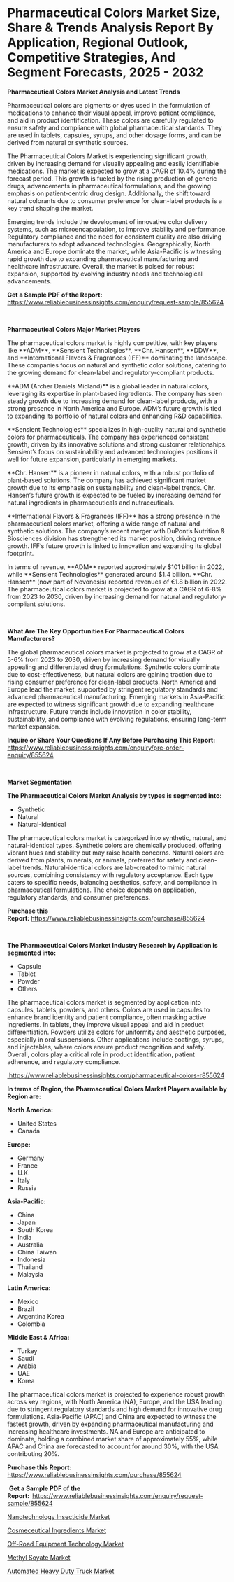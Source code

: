 <p><h1>Pharmaceutical Colors Market Size, Share & Trends Analysis Report By Application, Regional Outlook, Competitive Strategies, And Segment Forecasts, 2025 - 2032</h1></p><p><strong>Pharmaceutical Colors Market Analysis and Latest Trends</strong></p>
<p><p>Pharmaceutical colors are pigments or dyes used in the formulation of medications to enhance their visual appeal, improve patient compliance, and aid in product identification. These colors are carefully regulated to ensure safety and compliance with global pharmaceutical standards. They are used in tablets, capsules, syrups, and other dosage forms, and can be derived from natural or synthetic sources.</p><p>The Pharmaceutical Colors Market is experiencing significant growth, driven by increasing demand for visually appealing and easily identifiable medications. The market is expected to grow at a CAGR of 10.4% during the forecast period. This growth is fueled by the rising production of generic drugs, advancements in pharmaceutical formulations, and the growing emphasis on patient-centric drug design. Additionally, the shift toward natural colorants due to consumer preference for clean-label products is a key trend shaping the market.</p><p>Emerging trends include the development of innovative color delivery systems, such as microencapsulation, to improve stability and performance. Regulatory compliance and the need for consistent quality are also driving manufacturers to adopt advanced technologies. Geographically, North America and Europe dominate the market, while Asia-Pacific is witnessing rapid growth due to expanding pharmaceutical manufacturing and healthcare infrastructure. Overall, the market is poised for robust expansion, supported by evolving industry needs and technological advancements.</p></p>
<p><strong>Get a Sample PDF of the Report:&nbsp;</strong> <a href="https://www.reliablebusinessinsights.com/enquiry/request-sample/855624?utm_campaign=2104&utm_medium=2&utm_source=Github&utm_content=ia&utm_term=26012025&utm_id=pharmaceutical-colors">https://www.reliablebusinessinsights.com/enquiry/request-sample/855624</a></p>
<p>&nbsp;</p>
<p><strong>Pharmaceutical Colors Major Market Players</strong></p>
<p><p>The pharmaceutical colors market is highly competitive, with key players like **ADM**, **Sensient Technologies**, **Chr. Hansen**, **DDW**, and **International Flavors & Fragrances (IFF)** dominating the landscape. These companies focus on natural and synthetic color solutions, catering to the growing demand for clean-label and regulatory-compliant products.</p><p>**ADM (Archer Daniels Midland)** is a global leader in natural colors, leveraging its expertise in plant-based ingredients. The company has seen steady growth due to increasing demand for clean-label products, with a strong presence in North America and Europe. ADM’s future growth is tied to expanding its portfolio of natural colors and enhancing R&D capabilities.</p><p>**Sensient Technologies** specializes in high-quality natural and synthetic colors for pharmaceuticals. The company has experienced consistent growth, driven by its innovative solutions and strong customer relationships. Sensient’s focus on sustainability and advanced technologies positions it well for future expansion, particularly in emerging markets.</p><p>**Chr. Hansen** is a pioneer in natural colors, with a robust portfolio of plant-based solutions. The company has achieved significant market growth due to its emphasis on sustainability and clean-label trends. Chr. Hansen’s future growth is expected to be fueled by increasing demand for natural ingredients in pharmaceuticals and nutraceuticals.</p><p>**International Flavors & Fragrances (IFF)** has a strong presence in the pharmaceutical colors market, offering a wide range of natural and synthetic solutions. The company’s recent merger with DuPont’s Nutrition & Biosciences division has strengthened its market position, driving revenue growth. IFF’s future growth is linked to innovation and expanding its global footprint.</p><p>In terms of revenue, **ADM** reported approximately $101 billion in 2022, while **Sensient Technologies** generated around $1.4 billion. **Chr. Hansen** (now part of Novonesis) reported revenues of €1.8 billion in 2022. The pharmaceutical colors market is projected to grow at a CAGR of 6-8% from 2023 to 2030, driven by increasing demand for natural and regulatory-compliant solutions.</p></p>
<p>&nbsp;</p>
<p><strong>What Are The Key Opportunities For Pharmaceutical Colors Manufacturers?</strong></p>
<p><p>The global pharmaceutical colors market is projected to grow at a CAGR of 5-6% from 2023 to 2030, driven by increasing demand for visually appealing and differentiated drug formulations. Synthetic colors dominate due to cost-effectiveness, but natural colors are gaining traction due to rising consumer preference for clean-label products. North America and Europe lead the market, supported by stringent regulatory standards and advanced pharmaceutical manufacturing. Emerging markets in Asia-Pacific are expected to witness significant growth due to expanding healthcare infrastructure. Future trends include innovation in color stability, sustainability, and compliance with evolving regulations, ensuring long-term market expansion.</p></p>
<p><strong>Inquire or Share Your Questions If Any Before Purchasing This Report:</strong> <a href="https://www.reliablebusinessinsights.com/enquiry/pre-order-enquiry/855624?utm_campaign=2104&utm_medium=2&utm_source=Github&utm_content=ia&utm_term=26012025&utm_id=pharmaceutical-colors">https://www.reliablebusinessinsights.com/enquiry/pre-order-enquiry/855624</a></p>
<p>&nbsp;</p>
<p><strong>Market Segmentation</strong></p>
<p><strong>The Pharmaceutical Colors Market Analysis by types is segmented into:</strong></p>
<p><ul><li>Synthetic</li><li>Natural</li><li>Natural-Identical</li></ul></p>
<p><p>The pharmaceutical colors market is categorized into synthetic, natural, and natural-identical types. Synthetic colors are chemically produced, offering vibrant hues and stability but may raise health concerns. Natural colors are derived from plants, minerals, or animals, preferred for safety and clean-label trends. Natural-identical colors are lab-created to mimic natural sources, combining consistency with regulatory acceptance. Each type caters to specific needs, balancing aesthetics, safety, and compliance in pharmaceutical formulations. The choice depends on application, regulatory standards, and consumer preferences.</p></p>
<p><strong>Purchase this Report:&nbsp;</strong><a href="https://www.reliablebusinessinsights.com/purchase/855624?utm_campaign=2104&utm_medium=2&utm_source=Github&utm_content=ia&utm_term=26012025&utm_id=pharmaceutical-colors">https://www.reliablebusinessinsights.com/purchase/855624</a></p>
<p>&nbsp;</p>
<p><strong>The Pharmaceutical Colors Market Industry Research by Application is segmented into:</strong></p>
<p><ul><li>Capsule</li><li>Tablet</li><li>Powder</li><li>Others</li></ul></p>
<p><p>The pharmaceutical colors market is segmented by application into capsules, tablets, powders, and others. Colors are used in capsules to enhance brand identity and patient compliance, often masking active ingredients. In tablets, they improve visual appeal and aid in product differentiation. Powders utilize colors for uniformity and aesthetic purposes, especially in oral suspensions. Other applications include coatings, syrups, and injectables, where colors ensure product recognition and safety. Overall, colors play a critical role in product identification, patient adherence, and regulatory compliance.</p></p>
<p><a href="https://www.reliablebusinessinsights.com/pharmaceutical-colors-r855624?utm_campaign=2104&utm_medium=2&utm_source=Github&utm_content=ia&utm_term=26012025&utm_id=pharmaceutical-colors">&nbsp;https://www.reliablebusinessinsights.com/pharmaceutical-colors-r855624</a></p>
<p><strong>In terms of Region, the Pharmaceutical Colors Market Players available by Region are:</strong></p>
<p>
    <p> <strong> North America: </strong>
        <ul>
            <li>United States</li>
            <li>Canada</li>
        </ul>
        </p> 
    <p> <strong> Europe: </strong>
        <ul>
            <li>Germany</li>
            <li>France</li>
            <li>U.K.</li>
            <li>Italy</li>
            <li>Russia</li>
        </ul>
        </p> 
    <p> <strong> Asia-Pacific: </strong>
        <ul>
            <li>China</li>
            <li>Japan</li>
            <li>South Korea</li>
            <li>India</li>
            <li>Australia</li>
            <li>China Taiwan</li>
            <li>Indonesia</li>
            <li>Thailand</li>
            <li>Malaysia</li>
        </ul>
        </p> 
    <p> <strong> Latin America: </strong>
        <ul>
            <li>Mexico</li>
            <li>Brazil</li>
            <li>Argentina Korea</li>
            <li>Colombia</li>
        </ul>
        </p> 
    <p> <strong> Middle East & Africa: </strong>
        <ul>
            <li>Turkey</li>
            <li>Saudi</li>
            <li>Arabia</li>
            <li>UAE</li>
            <li>Korea</li>
        </ul>
    </p>
    </p>
<p><p>The pharmaceutical colors market is projected to experience robust growth across key regions, with North America (NA), Europe, and the USA leading due to stringent regulatory standards and high demand for innovative drug formulations. Asia-Pacific (APAC) and China are expected to witness the fastest growth, driven by expanding pharmaceutical manufacturing and increasing healthcare investments. NA and Europe are anticipated to dominate, holding a combined market share of approximately 55%, while APAC and China are forecasted to account for around 30%, with the USA contributing 20%.</p></p>
<p><strong>Purchase this Report: </strong><a href="https://www.reliablebusinessinsights.com/purchase/855624?utm_campaign=2104&utm_medium=2&utm_source=Github&utm_content=ia&utm_term=26012025&utm_id=pharmaceutical-colors">https://www.reliablebusinessinsights.com/purchase/855624</a></p>
<p>&nbsp;<strong>Get a Sample PDF of the Report:&nbsp;&nbsp;</strong><a href="https://www.reliablebusinessinsights.com/enquiry/request-sample/855624?utm_campaign=2104&utm_medium=2&utm_source=Github&utm_content=ia&utm_term=26012025&utm_id=pharmaceutical-colors">https://www.reliablebusinessinsights.com/enquiry/request-sample/855624</a></p>
<p><strong></strong></p>
<p><p><a href="https://www.linkedin.com/pulse/key-trends-revenue-potential-global-nanotechnology-insecticide-bfkoe?utm_campaign=2104&utm_medium=2&utm_source=Github&utm_content=ia&utm_term=26012025&utm_id=pharmaceutical-colors">Nanotechnology Insecticide Market</a></p><p><a href="https://github.com/stillsfloria19981/Market-Research-Report-List-1/blob/main/cosmeceutical-ingredients-market.md?utm_campaign=2104&utm_medium=2&utm_source=Github&utm_content=ia&utm_term=26012025&utm_id=pharmaceutical-colors">Cosmeceutical Ingredients Market</a></p><p><a href="https://www.linkedin.com/pulse/investment-opportunities-off-road-equipment-technology-sector-9yaue?utm_campaign=2104&utm_medium=2&utm_source=Github&utm_content=ia&utm_term=26012025&utm_id=pharmaceutical-colors">Off-Road Equipment Technology Market</a></p><p><a href="https://github.com/triattwood9919/Market-Research-Report-List-1/blob/main/methyl-soyate-market.md?utm_campaign=2104&utm_medium=2&utm_source=Github&utm_content=ia&utm_term=26012025&utm_id=pharmaceutical-colors">Methyl Soyate Market</a></p><p><a href="https://www.linkedin.com/pulse/strategic-market-insights-navigating-global-automated-uftwc?utm_campaign=2104&utm_medium=2&utm_source=Github&utm_content=ia&utm_term=26012025&utm_id=pharmaceutical-colors">Automated Heavy Duty Truck Market</a></p></p>